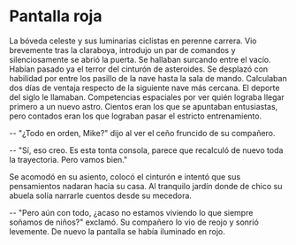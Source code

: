 # Pantalla roja

La bóveda celeste y sus luminarias ciclistas en perenne carrera. Vio
brevemente tras la claraboya, introdujo un par de comandos y
silenciosamente se abrió la puerta. Se hallaban surcando entre el
vacío. Habían pasado ya el terror del cinturón de asteroides. Se
desplazó con habilidad por entre los pasillo de la nave hasta la sala
de mando. Calculaban dos días de ventaja respecto de la siguiente nave
más cercana. El deporte del siglo le llamaban. Competencias espaciales
por ver quién lograba llegar primero a un nuevo astro. Cientos eran
los que se apuntaban entusiastas, pero contados eran los que lograban
pasar el estricto entrenamiento.

-- "¿Todo en orden, Mike?" dijo al ver el ceño fruncido de su
compañero.

-- "Sí, eso creo. Es esta tonta consola, parece que recalculó de nuevo
toda la trayectoria. Pero vamos bien."

Se acomodó en su asiento, colocó el cinturón e intentó que sus
pensamientos nadaran hacia su casa. Al tranquilo jardín donde de chico
su abuela solía narrarle cuentos desde su mecedora.

-- "Pero aún con todo, ¿acaso no estamos viviendo lo que siempre
soñamos de niños?" exclamó. Su compañero lo vio de reojo y sonrió
levemente. De nuevo la pantalla se había iluminado en rojo.
